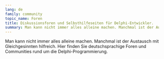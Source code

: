 ```yaml
---
lang: de
family: community
topic_name: Foren
title: Diskussionsforen und Selbsthilfeseiten für Delphi-Entwickler.
summary: Man kann nicht immer alles alleine machen. Manchmal ist der Austausch mit Gleichgesinnten hilfreich. Hier finden Sie deutschsprachige Foren und Communities rund um die Delphi-Programmierung.
---
```

Man kann nicht immer alles alleine machen. Manchmal ist der Austausch mit Gleichgesinnten hilfreich. Hier finden Sie deutschsprachige Foren und Communities rund um die Delphi-Programmierung.